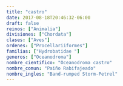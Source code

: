 ```yaml
---
title: "castro"
date: 2017-08-18T20:46:32-06:00
draft: false
reinos: ["Animalia"]
divisiones: ["Chordata"]
clases: ["Aves"]
ordenes: ["Procellariiformes"]
familias: ["Hydrobatidae "]
generos: ["Oceanodroma"]
nombre_cientifico: "Oceanodroma castro"
nombre_comun: "Paiño Rabifajeado"
nombre_ingles: "Band-rumped Storm-Petrel"
---
```

